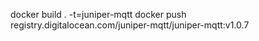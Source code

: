 docker build . -t=juniper-mqtt
docker push registry.digitalocean.com/juniper-mqtt/juniper-mqtt:v1.0.7